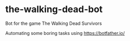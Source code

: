 # the-walking-dead-bot
Bot for the game The Walking Dead Survivors

Automating some boring tasks using https://botfather.io/
